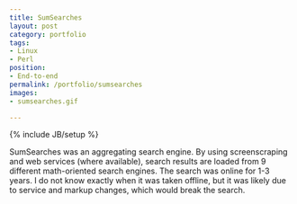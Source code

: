 ```yaml
---
title: SumSearches
layout: post
category: portfolio
tags:
- Linux
- Perl
position:
- End-to-end
permalink: /portfolio/sumsearches
images:
- sumsearches.gif

---
```

{% include JB/setup %}
<div id="node-75" class="node node-portfolio node-promoted">
  <div class="content clearfix">
    <div class="field field-name-body field-type-text-with-summary field-label-hidden"><div class="field-items"><div class="field-item even"><p>SumSearches was an aggregating search engine. By using screenscraping and web services (where available), search results are loaded from 9 different math-oriented search engines. The search was online for 1-3 years. I do not know exactly when it was taken offline, but it was likely due to service and markup changes, which would break the search.</p>
</div></div></div>  </div>
</div>

